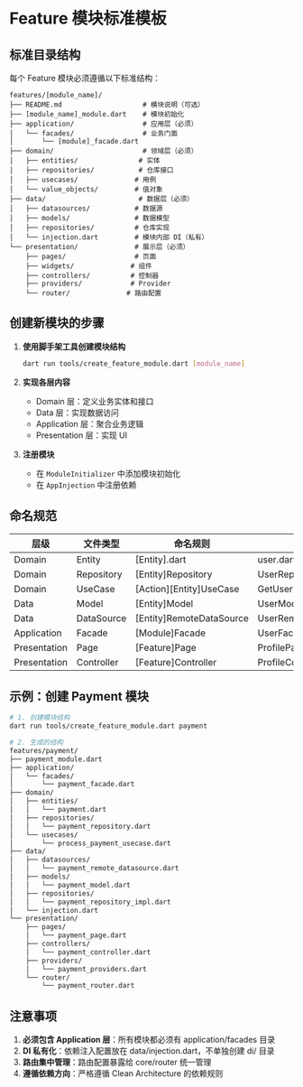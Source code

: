 # Feature 模块标准模板

## 标准目录结构

每个 Feature 模块必须遵循以下标准结构：

```
features/[module_name]/
├── README.md                    # 模块说明（可选）
├── [module_name]_module.dart    # 模块初始化
├── application/                 # 应用层（必须）
│   └── facades/                 # 业务门面
│       └── [module]_facade.dart
├── domain/                      # 领域层（必须）
│   ├── entities/               # 实体
│   ├── repositories/           # 仓库接口
│   ├── usecases/              # 用例
│   └── value_objects/         # 值对象
├── data/                       # 数据层（必须）
│   ├── datasources/           # 数据源
│   ├── models/                # 数据模型
│   ├── repositories/          # 仓库实现
│   └── injection.dart         # 模块内部 DI（私有）
└── presentation/              # 展示层（必须）
    ├── pages/                 # 页面
    ├── widgets/              # 组件
    ├── controllers/          # 控制器
    ├── providers/            # Provider
    └── router/              # 路由配置
```

## 创建新模块的步骤

1. **使用脚手架工具创建模块结构**
   ```bash
   dart run tools/create_feature_module.dart [module_name]
   ```

2. **实现各层内容**
   - Domain 层：定义业务实体和接口
   - Data 层：实现数据访问
   - Application 层：聚合业务逻辑
   - Presentation 层：实现 UI

3. **注册模块**
   - 在 `ModuleInitializer` 中添加模块初始化
   - 在 `AppInjection` 中注册依赖

## 命名规范

| 层级 | 文件类型 | 命名规则 | 示例 |
|------|----------|----------|------|
| Domain | Entity | [Entity].dart | user.dart |
| Domain | Repository | [Entity]Repository | UserRepository |
| Domain | UseCase | [Action][Entity]UseCase | GetUserUseCase |
| Data | Model | [Entity]Model | UserModel |
| Data | DataSource | [Entity]RemoteDataSource | UserRemoteDataSource |
| Application | Facade | [Module]Facade | UserFacade |
| Presentation | Page | [Feature]Page | ProfilePage |
| Presentation | Controller | [Feature]Controller | ProfileController |

## 示例：创建 Payment 模块

```bash
# 1. 创建模块结构
dart run tools/create_feature_module.dart payment

# 2. 生成的结构
features/payment/
├── payment_module.dart
├── application/
│   └── facades/
│       └── payment_facade.dart
├── domain/
│   ├── entities/
│   │   └── payment.dart
│   ├── repositories/
│   │   └── payment_repository.dart
│   └── usecases/
│       └── process_payment_usecase.dart
├── data/
│   ├── datasources/
│   │   └── payment_remote_datasource.dart
│   ├── models/
│   │   └── payment_model.dart
│   ├── repositories/
│   │   └── payment_repository_impl.dart
│   └── injection.dart
└── presentation/
    ├── pages/
    │   └── payment_page.dart
    ├── controllers/
    │   └── payment_controller.dart
    ├── providers/
    │   └── payment_providers.dart
    └── router/
        └── payment_router.dart
```

## 注意事项

1. **必须包含 Application 层**：所有模块都必须有 application/facades 目录
2. **DI 私有化**：依赖注入配置放在 data/injection.dart，不单独创建 di/ 目录
3. **路由集中管理**：路由配置暴露给 core/router 统一管理
4. **遵循依赖方向**：严格遵循 Clean Architecture 的依赖规则